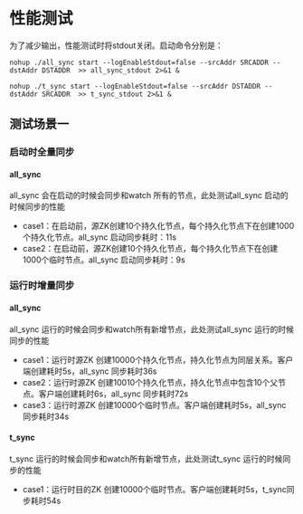 # 性能测试

为了减少输出，性能测试时将stdout关闭。启动命令分别是：

```
nohup ./all_sync start --logEnableStdout=false --srcAddr SRCADDR --dstAddr DSTADDR  >> all_sync_stdout 2>&1 &

nohup ./t_sync start --logEnableStdout=false --srcAddr DSTADDR --dstAddr SRCADDR  >> t_sync_stdout 2>&1 &
```

## 测试场景一

### 启动时全量同步

#### all_sync

all_sync 会在启动的时候会同步和watch 所有的节点，此处测试all_sync 启动的时候同步的性能

- case1：在启动前，源ZK创建10个持久化节点，每个持久化节点下在创建1000个持久化节点。all_sync 启动同步耗时：11s
- case2：在启动前，源ZK创建10个持久化节点，每个持久化节点下在创建1000个临时节点。all_sync 启动同步耗时：9s

### 运行时增量同步

#### all_sync

all_sync 运行的时候会同步和watch所有新增节点，此处测试all_sync 运行的时候同步的性能

- case1：运行时源ZK 创建10000个持久化节点，持久化节点为同层关系。客户端创建耗时5s，all_sync 同步耗时36s
- case2：运行时源ZK 创建10010个持久化节点，持久化节点中包含10个父节点。客户端创建耗时6s，all_sync 同步耗时72s
- case3：运行时源ZK 创建10000个临时节点。客户端创建耗时5s，all_sync 同步耗时34s

#### t_sync

t_sync 运行的时候会同步和watch所有新增节点，此处测试t_sync 运行的时候同步的性能

- case1：运行时目的ZK 创建10000个临时节点。客户端创建耗时5s，t_sync同步耗时54s
